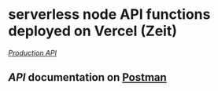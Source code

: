 # serverless node API functions deployed on Vercel (Zeit)

[_Production API_](https://iamsainikhil.com/weather-react/api)

## _API_ documentation on [**Postman**](https://documenter.getpostman.com/view/11333824/Szme4J4W)
